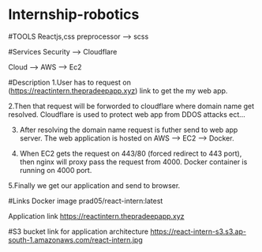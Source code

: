 # Internship-robotics

#TOOLS
Reactjs,css
preprocessor --> scss

#Services
Security --> Cloudflare
   
Cloud --> AWS --> Ec2
  
  
#Description
1.User has to request on (https://reactintern.thepradeepapp.xyz) link to get the my web app.

2.Then that request will be forworded to cloudflare where domain name get resolved.
Cloudflare is used to protect web app from DDOS attacks ect...

3. After resolving the domain name request is futher send to web app server.
The web application is hosted on AWS --> EC2 --> Docker.

4. When EC2 gets the request on 443/80 (forced redirect to 443 port), then nginx will proxy pass the request from 4000.
Docker container is running on 4000 port.

5.Finally we get our application and send to browser.

#Links 
Docker image
prad05/react-intern:latest

Application link
https://reactintern.thepradeepapp.xyz

#S3 bucket link for application architecture
https://react-intern-s3.s3.ap-south-1.amazonaws.com/react-intern.jpg

